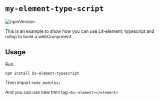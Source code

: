 # `my-element-type-script`

![npmVersion](https://img.shields.io/npm/v/bo-element-typescript?color=blue&style=plastic)

This is an example to show how you can use Lit-element, typescript and rollup to build a webComponent

## Usage

Run:

    npm install bo-element-typescript

Then import `node_modules/`

And you can use new html tag `<bo-element></element>`

